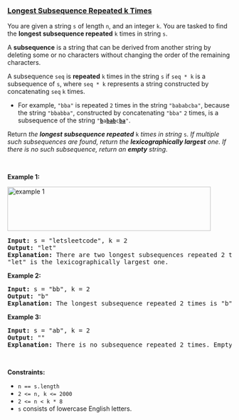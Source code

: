 ### [Longest Subsequence Repeated k Times](https://leetcode.com/problems/longest-subsequence-repeated-k-times)

<p>You are given a string <code>s</code> of length <code>n</code>, and an integer <code>k</code>. You are tasked to find the <strong>longest subsequence repeated</strong> <code>k</code> times in string <code>s</code>.</p>

<p>A <strong>subsequence</strong> is a string that can be derived from another string by deleting some or no characters without changing the order of the remaining characters.</p>

<p>A subsequence <code>seq</code> is <strong>repeated</strong> <code>k</code> times in the string <code>s</code> if <code>seq * k</code> is a subsequence of <code>s</code>, where <code>seq * k</code> represents a string constructed by concatenating <code>seq</code> <code>k</code> times.</p>

<ul>
	<li>For example, <code>&quot;bba&quot;</code> is repeated <code>2</code> times in the string <code>&quot;bababcba&quot;</code>, because the string <code>&quot;bbabba&quot;</code>, constructed by concatenating <code>&quot;bba&quot;</code> <code>2</code> times, is a subsequence of the string <code>&quot;<strong><u>b</u></strong>a<strong><u>bab</u></strong>c<strong><u>ba</u></strong>&quot;</code>.</li>
</ul>

<p>Return <em>the <strong>longest subsequence repeated</strong> </em><code>k</code><em> times in string </em><code>s</code><em>. If multiple such subsequences are found, return the <strong>lexicographically largest</strong> one. If there is no such subsequence, return an <strong>empty</strong> string</em>.</p>

<p>&nbsp;</p>
<p><strong class="example">Example 1:</strong></p>
<img alt="example 1" src="https://assets.leetcode.com/uploads/2021/08/30/longest-subsequence-repeat-k-times.png" style="width: 457px; height: 99px;" />
<pre>
<strong>Input:</strong> s = &quot;letsleetcode&quot;, k = 2
<strong>Output:</strong> &quot;let&quot;
<strong>Explanation:</strong> There are two longest subsequences repeated 2 times: &quot;let&quot; and &quot;ete&quot;.
&quot;let&quot; is the lexicographically largest one.
</pre>

<p><strong class="example">Example 2:</strong></p>

<pre>
<strong>Input:</strong> s = &quot;bb&quot;, k = 2
<strong>Output:</strong> &quot;b&quot;
<strong>Explanation:</strong> The longest subsequence repeated 2 times is &quot;b&quot;.
</pre>

<p><strong class="example">Example 3:</strong></p>

<pre>
<strong>Input:</strong> s = &quot;ab&quot;, k = 2
<strong>Output:</strong> &quot;&quot;
<strong>Explanation:</strong> There is no subsequence repeated 2 times. Empty string is returned.
</pre>

<p>&nbsp;</p>
<p><strong>Constraints:</strong></p>

<ul>
	<li><code>n == s.length</code></li>
	<li><code>2 &lt;= n, k &lt;= 2000</code></li>
	<li><code>2 &lt;= n &lt; k * 8</code></li>
	<li><code>s</code> consists of lowercase English letters.</li>
</ul>
